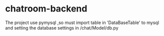 # chatroom-backend
The project use pymysql ,so must import table in 'DataBaseTable' to mysql
and setting the database settings in /chat/Model/db.py
